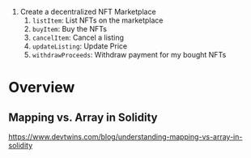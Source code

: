 1. Create a decentralized NFT Marketplace
    1. `listItem`: List NFTs on the marketplace
    2. `buyItem`: Buy the NFTs
    3. `cancelItem`: Cancel a listing
    4. `updateListing`: Update Price
    5. `withdrawProceeds`: Withdraw payment for my bought NFTs

# Overview
## Mapping vs. Array in Solidity
https://www.devtwins.com/blog/understanding-mapping-vs-array-in-solidity

